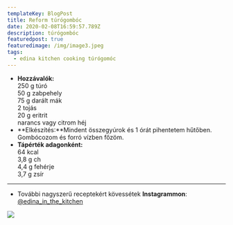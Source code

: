 ```yaml
---
templateKey: BlogPost
title: Reform túrógombóc
date: 2020-02-08T16:59:57.789Z
description: túrógombóc
featuredpost: true
featuredimage: /img/image3.jpeg
tags:
  - edina kitchen cooking túrógomóc
---
```

* **Hozzávalók:**\
     250 g túró
  \
     50 g zabpehely
  \
     75 g darált mák
  \
     2 tojás
  \
     20 g eritrit
  \
     narancs vagy citrom héj
* **Elkészítés:**Mindent összegyúrok és 1 órát pihentetem hűtőben. Gombócozom és forró vízben főzöm.
* **Tápérték adagonként:** \
  64 kcal  \
  3,8 g ch \
   4,4 g fehérje\
    3,7 g zsír

- - -

* További nagyszerű receptekért kövessétek **Instagrammon**: [@edina_in_the_kitchen](https://www.instagram.com/edina_in_the_kitchen/)

![](/img/image0-1-.jpeg)
